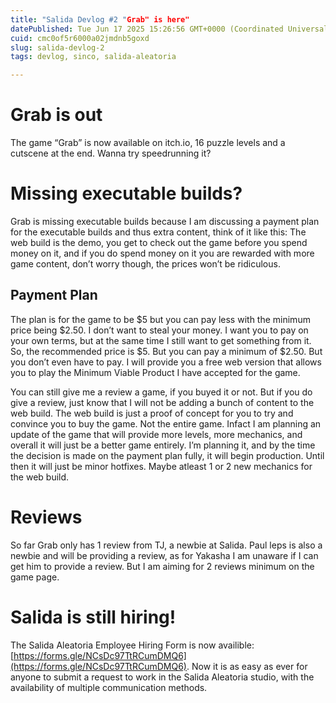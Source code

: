 ```yaml
---
title: "Salida Devlog #2 "Grab" is here"
datePublished: Tue Jun 17 2025 15:26:56 GMT+0000 (Coordinated Universal Time)
cuid: cmc0of5r6000a02jmdnb5goxd
slug: salida-devlog-2
tags: devlog, sinco, salida-aleatoria

---
```


# Grab is out

The game “Grab” is now available on itch.io, 16 puzzle levels and a cutscene at the end. Wanna try speedrunning it?

# Missing executable builds?

Grab is missing executable builds because I am discussing a payment plan for the executable builds and thus extra content, think of it like this: The web build is the demo, you get to check out the game before you spend money on it, and if you do spend money on it you are rewarded with more game content, don’t worry though, the prices won’t be ridiculous.

## Payment Plan

The plan is for the game to be $5 but you can pay less with the minimum price being $2.50. I don’t want to steal your money. I want you to pay on your own terms, but at the same time I still want to get something from it. So, the recommended price is $5. But you can pay a minimum of $2.50. But you don’t even have to pay. I will provide you a free web version that allows you to play the Minimum Viable Product I have accepted for the game.

You can still give me a review a game, if you buyed it or not. But if you do give a review, just know that I will not be adding a bunch of content to the web build. The web build is just a proof of concept for you to try and convince you to buy the game. Not the entire game. Infact I am planning an update of the game that will provide more levels, more mechanics, and overall it will just be a better game entirely. I’m planning it, and by the time the decision is made on the payment plan fully, it will begin production. Until then it will just be minor hotfixes. Maybe atleast 1 or 2 new mechanics for the web build.

# Reviews

So far Grab only has 1 review from TJ, a newbie at Salida. Paul leps is also a newbie and will be providing a review, as for Yakasha I am unaware if I can get him to provide a review. But I am aiming for 2 reviews minimum on the game page.

# Salida is still hiring!

The Salida Aleatoria Employee Hiring Form is now availible: [https://forms.gle/NCsDc97TtRCumDMQ6](https://forms.gle/NCsDc97TtRCumDMQ6). Now it is as easy as ever for anyone to submit a request to work in the Salida Aleatoria studio, with the availability of multiple communication methods.